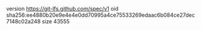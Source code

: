 version https://git-lfs.github.com/spec/v1
oid sha256:ee4880b20e9e4e4e0dd70995a4ce75533269edaac6b084ce27dec7148c02a248
size 43555
